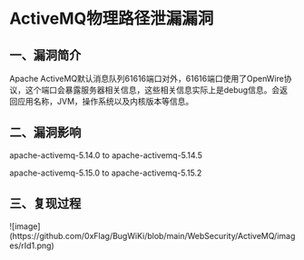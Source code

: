<h1>ActiveMQ物理路径泄漏漏洞</h1>
<h2>一、漏洞简介</h2>
<p>Apache ActiveMQ默认消息队列61616端口对外，61616端口使用了OpenWire协议，这个端口会暴露服务器相关信息，这些相关信息实际上是debug信息。会返回应用名称，JVM，操作系统以及内核版本等信息。</p>
<h2>二、漏洞影响</h2>
<p>apache-activemq-5.14.0 to apache-activemq-5.14.5</p>
<p>apache-activemq-5.15.0 to apache-activemq-5.15.2</p>
<h2>三、复现过程</h2>
![image](https://github.com/0xFlag/BugWiKi/blob/main/WebSecurity/ActiveMQ/images/rId1.png)
